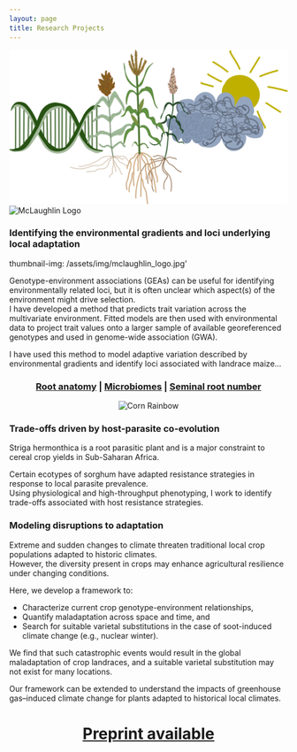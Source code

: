 ```yaml
---
layout: page
title: Research Projects
---
```


<div align="center">
  <img src="assets/img/mclaughlin_logo.jpg" alt="McLaughlin Logo" width="600">
</div>
<img src="{{ '/assets/img/mclaughlin_logo.jpg' | relative_url }}" alt="McLaughlin Logo" width="600">

### Identifying the environmental gradients and loci underlying local adaptation

thumbnail-img: /assets/img/mclaughlin_logo.jpg'



Genotype-environment associations (GEAs) can be useful for identifying environmentally related loci, but it is often unclear which aspect(s) of the environment might drive selection.  
I have developed a method that predicts trait variation across the multivariate environment. Fitted models are then used with environmental data to project trait values onto a larger sample of available georeferenced genotypes and used in genome-wide association (GWA).

I have used this method to model adaptive variation described by environmental gradients and identify loci associated with landrace maize…

<div align="center">
  <h3>
    <a href="https://onlinelibrary.wiley.com/doi/10.1111/eva.13673">Root anatomy</a> |
    <a href="https://www.nature.com/articles/s41477-024-01654-7">Microbiomes</a> |
    <a href="https://www.nature.com/articles/s41588-024-01761-3">Seminal root number</a>
  </h3>
</div>

<div align="center">
  <img src="assets/img/corn_rainbow.jpg" alt="Corn Rainbow" width="600">
</div>

### Trade-offs driven by host-parasite co-evolution

Striga hermonthica is a root parasitic plant and is a major constraint to cereal crop yields in Sub-Saharan Africa.

Certain ecotypes of sorghum have adapted resistance strategies in response to local parasite prevalence.  
Using physiological and high-throughput phenotyping, I work to identify trade-offs associated with host resistance strategies.

### Modeling disruptions to adaptation

Extreme and sudden changes to climate threaten traditional local crop populations adapted to historic climates.  
However, the diversity present in crops may enhance agricultural resilience under changing conditions.

Here, we develop a framework to:
- Characterize current crop genotype-environment relationships,
- Quantify maladaptation across space and time, and
- Search for suitable varietal substitutions in the case of soot-induced climate change (e.g., nuclear winter).

We find that such catastrophic events would result in the global maladaptation of crop landraces, and a suitable varietal substitution may not exist for many locations.

Our framework can be extended to understand the impacts of greenhouse gas–induced climate change for plants adapted to historical local climates.

<div align="center">
  <h1>
    <a href="https://www.biorxiv.org/content/10.1101/2024.05.18.594591v3">Preprint available</a>
  </h1>
</div>
